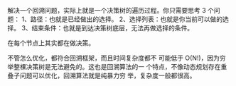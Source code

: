 解决⼀个回溯问题，实际上就是⼀个决策树的遍历过程。你只需要思考 3 个问题：
1、路径：也就是已经做出的选择。
2、选择列表：也就是你当前可以做的选择。
3、结束条件：也就是到达决策树底层，⽆法再做选择的条件。

在每个节点上其实都在做决策。

不管怎么优化，都符合回溯框架，⽽且时间复杂度都不
可能低于 O(N!)，因为穷举整棵决策树是⽆法避免的。这也是回溯算法的⼀
个特点，不像动态规划存在重叠⼦问题可以优化，回溯算法就是纯暴⼒穷
举，复杂度⼀般都很⾼。

